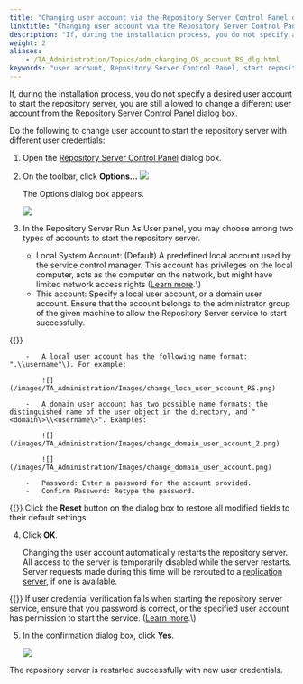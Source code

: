 ```yaml
--- 
title: "Changing user account via the Repository Server Control Panel dialog box to start the Repository Server service"
linktitle: "Changing user account via the Repository Server Control Panel dialog box to start the Repository Server service"
description: "If, during the installation process, you do not specify a desired user account to start the repository server, you are still allowed to change a different user account from the Repository Server Control Panel dialog box."
weight: 2
aliases: 
    - /TA_Administration/Topics/adm_changing_OS_account_RS_dlg.html
keywords: "user account, Repository Server Control Panel, start repository sever, repositories, Repository Server Control Panel, changing user accounts"
---
```


If, during the installation process, you do not specify a desired user account to start the repository server, you are still allowed to change a different user account from the Repository Server Control Panel dialog box.

Do the following to change user account to start the repository server with different user credentials:

1.  Open the [Repository Server Control Panel](/TA_Administration/Topics/Repo_server_management_launching.html) dialog box.

2.  On the toolbar, click **Options...** ![](/images/TA_Administration/Images/set_java_heap_size_btn.png)

    The Options dialog box appears.

    ![](/images/TA_Administration/Images/Options_java_heap_size_dialog.png)

3.  In the Repository Server Run As User panel, you may choose among two types of accounts to start the repository server.

    -   Local System Account: \(Default\) A predefined local account used by the service control manager. This account has privileges on the local computer, acts as the computer on the network, but might have limited network access rights \([Learn more](https://msdn.microsoft.com/en-us/library/windows/desktop/ms684190(v=vs.85).aspx).\)
    -   This account: Specify a local user account, or a domain user account. Ensure that the account belongs to the administrator group of the given machine to allow the Repository Server service to start successfully.

{{<note>}}

        -   A local user account has the following name format: ".\\username"\). For example:

            ![](/images/TA_Administration/Images/change_loca_user_account_RS.png)

        -   A domain user account has two possible name formats: the distinguished name of the user object in the directory, and "<domain\>\\<username\>". Examples:

            ![](/images/TA_Administration/Images/change_domain_user_account_2.png)

            ![](/images/TA_Administration/Images/change_domain_user_account.png)

        -   Password: Enter a password for the account provided.
        -   Confirm Password: Retype the password.
{{<tip>}} Click the **Reset** button on the dialog box to restore all modified fields to their default settings.

4.  Click **OK**.

    Changing the user account automatically restarts the repository server. All access to the server is temporarily disabled while the server restarts. Server requests made during this time will be rerouted to a [replication server](/TA_Administration/Topics/Repo_server_management_replication_repo_intro.html), if one is available.

{{<important>}} If user credential verification fails when starting the repository server service, ensure that you password is correct, or the specified user account has permission to start the service. \([Learn more](https://technet.microsoft.com/en-us/library/cc794944(v=ws.10).aspx).\)

5.  In the confirmation dialog box, click **Yes**.

    ![](/images/TA_Administration/Images/change_user_account_confirmation.png)


The repository server is restarted successfully with new user credentials.


